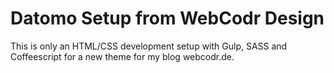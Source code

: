 # Datomo Setup from WebCodr Design 

This is only an HTML/CSS development setup with Gulp, SASS and Coffeescript for a new theme for my blog webcodr.de.